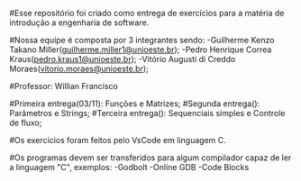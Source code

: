 #Esse repositório foi criado como entrega de exercícios para a matéria de introdução a engenharia de software.

#Nossa equipe é composta por 3 integrantes sendo: 
  -Guilherme Kenzo Takano Miller(guilherme.miller1@unioeste.br);
  -Pedro Henrique Correa Kraus(pedro.kraus1@unioeste.br);
  -Vitório Augusti di Creddo Moraes(vitorio.moraes@unioeste.br);

#Professor: Willian Francisco

#Primeira entrega(03/11): Funções e Matrizes;
#Segunda entrega(): Parâmetros e Strings;
#Terceira entrega(): Sequenciais simples e Controle de fluxo;

#Os exercícios foram feitos pelo VsCode em linguagem C.

#Os programas devem ser transferidos para algum compilador capaz de ler a linguagem "C", exemplos:
  -Godbolt
  -Online GDB
  -Code Blocks
